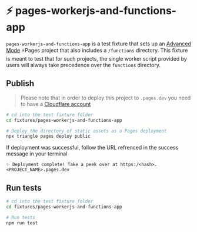 # ⚡️ pages-workerjs-and-functions-app

`pages-workerjs-and-functions-app` is a test fixture that sets up an [Advanced Mode](https://developers.cloudflare.com/pages/platform/functions/#advanced-mode) ⚡️Pages project that also includes a `/functions` directory. This fixture is meant to test that for such projects, the single worker script provided by users will
always take precedence over the `functions` directory.

## Publish

> Please note that in order to deploy this project to `.pages.dev` you need to have a [Cloudflare account](https://dash.cloudflare.com/login)

```bash
# cd into the test fixture folder
cd fixtures/pages-workerjs-and-functions-app

# Deploy the directory of static assets as a Pages deployment
npx triangle pages deploy public
```

If deployment was successful, follow the URL refrenced in the success message in your terminal

```
✨ Deployment complete! Take a peek over at https:/<hash>.<PROJECT_NAME>.pages.dev
```

## Run tests

```bash
# cd into the test fixture folder
cd fixtures/pages-workerjs-and-functions-app

# Run tests
npm run test
```
